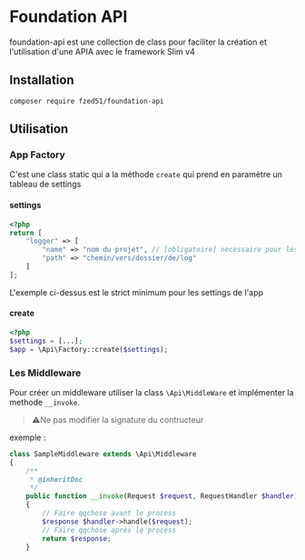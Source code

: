 # Foundation API

foundation-api est une collection de class pour faciliter la création et l'utilisation d'une APIA avec le framework Slim v4

## Installation

```shell
composer require fzed51/foundation-api
```

## Utilisation

### App Factory

C'est une class static qui a la méthode `create` qui prend en paramètre un tableau de settings

#### settings

```php
<?php
return [
    "logger" => [
        "name" => "nom du projet", // [obligatoire] necessaire pour les logs multi projets
        "path" => "chemin/vers/dossier/de/log"
    ]
];
```

L'exemple ci-dessus est le strict minimum pour les settings de l'app

#### create

```php
<?php
$settings = [...];
$app = \Api\Factory::create($settings);
```

### Les Middleware

Pour créer un middleware utiliser la class `\Api\MiddleWare` et implémenter la methode `__invoke`.

> ⚠️Ne pas modifier la signature du contructeur

exemple :
```php
class SampleMiddleware extends \Api\Middleware
{
    /**
     * @inheritDoc
     */
    public function __invoke(Request $request, RequestHandler $handler): Response
    {
        // Faire qqchose avant le process
        $response $handler->handle($request);
        // Faire qqchose après le process
        return $response;
    }
```